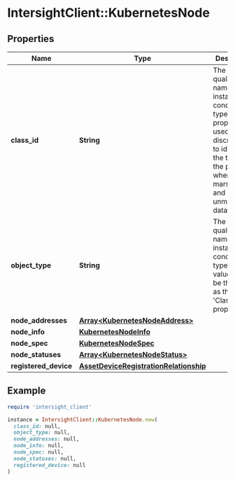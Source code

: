 # IntersightClient::KubernetesNode

## Properties

| Name | Type | Description | Notes |
| ---- | ---- | ----------- | ----- |
| **class_id** | **String** | The fully-qualified name of the instantiated, concrete type. This property is used as a discriminator to identify the type of the payload when marshaling and unmarshaling data. | [default to &#39;kubernetes.Node&#39;] |
| **object_type** | **String** | The fully-qualified name of the instantiated, concrete type. The value should be the same as the &#39;ClassId&#39; property. | [default to &#39;kubernetes.Node&#39;] |
| **node_addresses** | [**Array&lt;KubernetesNodeAddress&gt;**](KubernetesNodeAddress.md) |  | [optional] |
| **node_info** | [**KubernetesNodeInfo**](KubernetesNodeInfo.md) |  | [optional] |
| **node_spec** | [**KubernetesNodeSpec**](KubernetesNodeSpec.md) |  | [optional] |
| **node_statuses** | [**Array&lt;KubernetesNodeStatus&gt;**](KubernetesNodeStatus.md) |  | [optional] |
| **registered_device** | [**AssetDeviceRegistrationRelationship**](AssetDeviceRegistrationRelationship.md) |  | [optional] |

## Example

```ruby
require 'intersight_client'

instance = IntersightClient::KubernetesNode.new(
  class_id: null,
  object_type: null,
  node_addresses: null,
  node_info: null,
  node_spec: null,
  node_statuses: null,
  registered_device: null
)
```

